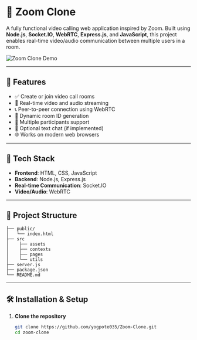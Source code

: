 # 🔗 Zoom Clone

A fully functional video calling web application inspired by Zoom. Built using **Node.js**, **Socket.IO**, **WebRTC**, **Express.js**, and **JavaScript**, this project enables real-time video/audio communication between multiple users in a room.

![Zoom Clone Demo](./images/zoom-clone-demo.png)

---

## 🚀 Features

- ✅ Create or join video call rooms
- 🎥 Real-time video and audio streaming
- 📞 Peer-to-peer connection using WebRTC
- 🔁 Dynamic room ID generation
- 👥 Multiple participants support
- 💬 Optional text chat (if implemented)
- 🌐 Works on modern web browsers

---

## 🧰 Tech Stack

- **Frontend**: HTML, CSS, JavaScript
- **Backend**: Node.js, Express.js
- **Real-time Communication**: Socket.IO
- **Video/Audio**: WebRTC

---

## 📁 Project Structure
``` Zoom-Clone/
├── public/  
│   └── index.html
├── src
│    ├── assets
│    ├── contexts
│    ├── pages
│    └── utils
├── server.js
├── package.json
└── README.md
 ``` 



---

## 🛠️ Installation & Setup

1. **Clone the repository**
   ```bash
   git clone https://github.com/yogpote035/Zoom-Clone.git
   cd zoom-clone
